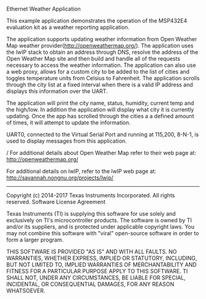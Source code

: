 Ethernet Weather Application

This example application demonstrates the operation of the MSP432E4
evaluation kit as a weather reporting application.

The application supports updating weather information from Open Weather Map
weather provider(http://openweathermap.org/).  The application uses the
lwIP stack to obtain an address through DNS, resolve the address of the
Open Weather Map site and then build and handle all of the requests
necessary to access the weather information.  The application can also use
a web proxy, allows for a custom city to be added to the list of cities and
toggles temperature units from Celsius to Fahrenheit.  The application
scrolls through the city list at a fixed interval when there is a valid
IP address and displays this information over the UART.

The application will print the city name, status, humidity, current temp
and the high/low. In addition the application will display what city it
is currently updating. Once the app has scrolled through the cities a
a defined amount of times, it will attempt to update the information.

UART0, connected to the Virtual Serial Port and running at 115,200, 8-N-1,
is used to display messages from this application.

/ For additional details about Open Weather Map refer to their web page at:
http://openweathermap.org/

For additional details on lwIP, refer to the lwIP web page at:
http://savannah.nongnu.org/projects/lwip/

-------------------------------------------------------------------------------

Copyright (c) 2014-2017 Texas Instruments Incorporated.  All rights reserved.
Software License Agreement

Texas Instruments (TI) is supplying this software for use solely and
exclusively on TI's microcontroller products. The software is owned by
TI and/or its suppliers, and is protected under applicable copyright
laws. You may not combine this software with "viral" open-source
software in order to form a larger program.

THIS SOFTWARE IS PROVIDED "AS IS" AND WITH ALL FAULTS.
NO WARRANTIES, WHETHER EXPRESS, IMPLIED OR STATUTORY, INCLUDING, BUT
NOT LIMITED TO, IMPLIED WARRANTIES OF MERCHANTABILITY AND FITNESS FOR
A PARTICULAR PURPOSE APPLY TO THIS SOFTWARE. TI SHALL NOT, UNDER ANY
CIRCUMSTANCES, BE LIABLE FOR SPECIAL, INCIDENTAL, OR CONSEQUENTIAL
DAMAGES, FOR ANY REASON WHATSOEVER.


